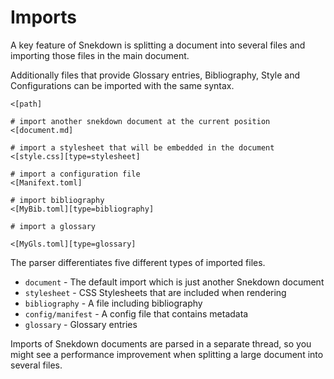 # Imports

A key feature of Snekdown is splitting a document
into several files and importing those files in the main
document.

Additionally files that provide Glossary entries, Bibliography, Style and
Configurations can be imported with the same syntax.

```
<[path]

# import another snekdown document at the current position
<[document.md]

# import a stylesheet that will be embedded in the document
<[style.css][type=stylesheet]

# import a configuration file
<[Manifext.toml]

# import bibliography
<[MyBib.toml][type=bibliography]

# import a glossary

<[MyGls.toml][type=glossary]
```

The parser differentiates five different types of imported files.

- `document` - The default import which is just another Snekdown document
- `stylesheet` - CSS Stylesheets that are included when rendering
- `bibliography` - A file including bibliography
- `config/manifest` - A config file that contains metadata
- `glossary` - Glossary entries

Imports of Snekdown documents are parsed in a separate thread, so you
might see a performance improvement when splitting a large document into
several files.